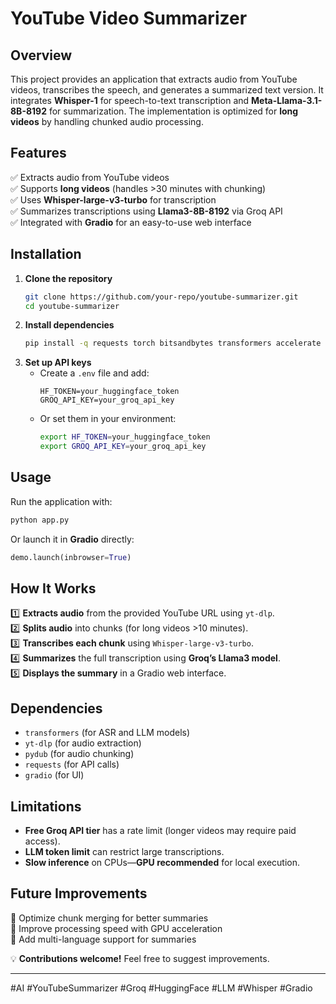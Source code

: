 # YouTube Video Summarizer  

## Overview  
This project provides an application that extracts audio from YouTube videos, transcribes the speech, and generates a summarized text version. It integrates **Whisper-1** for speech-to-text transcription and **Meta-Llama-3.1-8B-8192** for summarization. The implementation is optimized for **long videos** by handling chunked audio processing.  

## Features  
✅ Extracts audio from YouTube videos  
✅ Supports **long videos** (handles >30 minutes with chunking)  
✅ Uses **Whisper-large-v3-turbo** for transcription  
✅ Summarizes transcriptions using **Llama3-8B-8192** via Groq API  
✅ Integrated with **Gradio** for an easy-to-use web interface  

## Installation  
1. **Clone the repository**  
   ```bash
   git clone https://github.com/your-repo/youtube-summarizer.git
   cd youtube-summarizer
   ```
2. **Install dependencies**  
   ```bash
   pip install -q requests torch bitsandbytes transformers accelerate gradio sentencepiece yt-dlp datasets[audio] pydub
   ```
3. **Set up API keys**  
   - Create a `.env` file and add:  
     ```
     HF_TOKEN=your_huggingface_token
     GROQ_API_KEY=your_groq_api_key
     ```
   - Or set them in your environment:  
     ```bash
     export HF_TOKEN=your_huggingface_token
     export GROQ_API_KEY=your_groq_api_key
     ```

## Usage  
Run the application with:  
```bash
python app.py
```
Or launch it in **Gradio** directly:  
```python
demo.launch(inbrowser=True)
```

## How It Works  
1️⃣ **Extracts audio** from the provided YouTube URL using `yt-dlp`.  
2️⃣ **Splits audio** into chunks (for long videos >10 minutes).  
3️⃣ **Transcribes each chunk** using `Whisper-large-v3-turbo`.  
4️⃣ **Summarizes** the full transcription using **Groq’s Llama3 model**.  
5️⃣ **Displays the summary** in a Gradio web interface.  

## Dependencies  
- `transformers` (for ASR and LLM models)  
- `yt-dlp` (for audio extraction)  
- `pydub` (for audio chunking)  
- `requests` (for API calls)  
- `gradio` (for UI)  

## Limitations  
- **Free Groq API tier** has a rate limit (longer videos may require paid access).  
- **LLM token limit** can restrict large transcriptions.  
- **Slow inference** on CPUs—**GPU recommended** for local execution.  

## Future Improvements  
🚀 Optimize chunk merging for better summaries  
🚀 Improve processing speed with GPU acceleration  
🚀 Add multi-language support for summaries  

💡 **Contributions welcome!** Feel free to suggest improvements.  

---
#AI #YouTubeSummarizer #Groq #HuggingFace #LLM #Whisper #Gradio